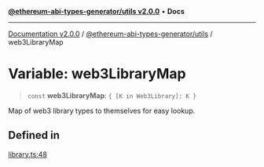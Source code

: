 [**@ethereum-abi-types-generator/utils v2.0.0**](../README.md) • **Docs**

***

[Documentation v2.0.0](../../../packages.md) / [@ethereum-abi-types-generator/utils](../README.md) / web3LibraryMap

# Variable: web3LibraryMap

> `const` **web3LibraryMap**: `{ [K in Web3Library]: K }`

Map of web3 library types to themselves for easy lookup.

## Defined in

[library.ts:48](https://github.com/niZmosis/ethereum-abi-types-generator/blob/34014c6ac1a58a7622fbd21e7421270aae38bf36/packages/utils/src/library.ts#L48)
